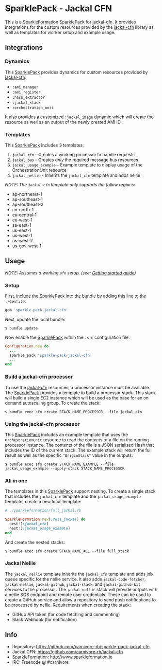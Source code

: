 # SparklePack - Jackal CFN

This is a [SparkleFormation][1] [SparklePack][2] for [jackal-cfn][3]. It provides
integrations for the custom resources provided by the [jackal-cfn][3]
library as well as templates for worker setup and example usage.

## Integrations

### Dynamics

This [SparklePack][2] provides dynamics for custom resources provided
by [jackal-cfn][3]:

* `:ami_manager`
* `:ami_register`
* `:hash_extractor`
* `:jackal_stack`
* `:orchestration_unit`

It also provides a customized `:jackal_image` dynamic which will
create the resource as well as an output of the newly created
AMI ID.

### Templates

This [SparklePack][2] includes 3 templates:

1. `jackal_cfn` - Creates a working processor to handle requests
2. `jackal_bus` - Creates _only_ the required message bus resources
3. `jackal_usage_example` - Example template to display usage of the OrchestrationUnit resource
4. `jackal_nellie` - Inherits the `jackal_cfn` template and adds nellie

_NOTE: The `jackal_cfn` template only supports the follow regions:_

* ap-northeast-1
* ap-southeast-1
* ap-southeast-2
* cn-north-1
* eu-central-1
* eu-west-1
* sa-east-1
* us-east-1
* us-west-1
* us-west-2
* us-gov-west-1

## Usage

_NOTE: Assumes a working `sfn` setup. (see: [Getting started guide][4])_

### Setup

First, include the [SparklePack][2] into the bundle by adding this line to
the `./Gemfile`:

```ruby
gem 'sparkle-pack-jackal-cfn'
```

Next, update the local bundle:

```
$ bundle update
```

Now enable the [SparklePack][2] within the `.sfn` configuration file:

```ruby
Configuration.new do
  ...
  sparkle_pack 'sparkle-pack-jackal-cfn'
  ...
end
```

### Build a jackal-cfn processor

To use the [jackal-cfn][3] resources, a processor instance must be available. The
[SparklePack][2] provides a template to build a processor stack. This stack will
build a single EC2 instance which will be used as the base for an on demand
autoscaling group. To create the stack:

```
$ bundle exec sfn create STACK_NAME_PROCESSOR --file jackal_cfn
```

### Using the jackal-cfn processor

This [SparklePack][2] includes an example template that uses the `OrchestrationUnit`
resource to read the contents of a file on the running processor instance. The
contents of the file is a JSON serialized Hash that includes the ID of the
current stack. The example stack will return the full result as well as the
specific `"OriginStack"` value in the outputs:

```
$ bundle exec sfn create STACK_NAME_EXAMPLE --file jackal_usage_example --apply-stack STACK_NAME_PROCESSOR
```

### All in one

The templates in this [SparklePack][2] support nesting. To create a single stack
that includes the `jackal_cfn` template and the `jackal_usage_example` template,
create a new local template:

```ruby
# ./sparkleformation/full_jackal.rb

SparkleFormation.new(:full_jackal) do
  nest!(:jackal_cfn)
  nest!(:jackal_usage_example)
end
```

And create the nested stacks:

```
$ bundle exec sfn create STACK_NAME_ALL --file full_stack
```

### Jackal Nellie

The `jackal_nellie` template inherits the `jackal_cfn` template and adds job
queue specific for the nellie service. It also adds `jackal-code-fetcher`, `jackal-nellie`,
`jackal-github`, `jackal-slack`, and `jackal-github-kit` services to the processor. The
`jackal_nellie` stack will provide outputs with a nellie SQS endpoint and remote user
credentials. These can be used to create a GitHub service and allow a repository to send
push notifications to be processed by nellie. Requirements when creating the stack:

* GitHub API token (for code fetching and commenting)
* Slack Webhook (for notification)

## Info

* Repository: https://github.com/carnivore-rb/sparkle-pack-jackal-cfn
* Jackal CFN: https://github.com/carnivore-rb/jackal-cfn
* SparkleFormation: http://www.sparkleformation.io
* IRC: Freenode @ #carnivore

[1]: http://www.sparkleformation.io/
[2]: http://www.sparkleformation.io/docs/sparkle_formation/sparkle-packs.html
[3]: https://github.com/carnivore-rb/jackal-cfn
[4]: http://www.sparkleformation.io/docs/guides/getting-started.html